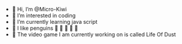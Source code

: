 - 👋 Hi, I’m @Micro-Kiwi
- 👀 I’m interested in coding
- 🌱 I’m currently learning java script
- 🐧 I like penguins 🐧 🐧 🐧 🐧 🐧 
- 🐇 The video game I am currently working on is called Life Of Dust


<!---
Micro-Kiwi/Micro-Kiwi is a ✨ special ✨ repository because its `README.md` (this file) appears on your GitHub profile.
You can click the Preview link to take a look at your changes.
--->
